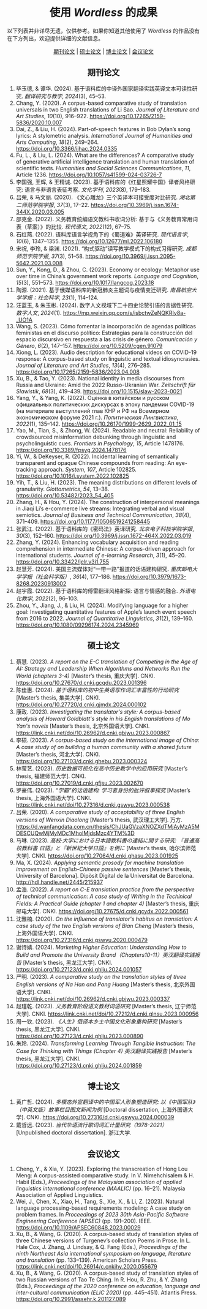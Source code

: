 <!--
# Wordless: README - Works Using Wordless - Chinese (Simplified)
# Copyright (C) 2018-2024  Ye Lei (叶磊)
#
# This program is free software: you can redistribute it and/or modify
# it under the terms of the GNU General Public License as published by
# the Free Software Foundation, either version 3 of the License, or
# (at your option) any later version.
#
# This program is distributed in the hope that it will be useful,
# but WITHOUT ANY WARRANTY; without even the implied warranty of
# MERCHANTABILITY or FITNESS FOR A PARTICULAR PURPOSE.  See the
# GNU General Public License for more details.
#
# You should have received a copy of the GNU General Public License
# along with this program.  If not, see <http://www.gnu.org/licenses/>.
-->

<div align="center"><h1>使用 <i>Wordless</i> 的成果</h1></div>

以下列表并非详尽无遗，仅供参考。如果你知道其他使用了 *Wordless* 的作品没有在下方列出，欢迎提供详细的文献信息。<br>

<div align="center">
    <a href="https://github.com/BLKSerene/Wordless/blob/main/doc/trs/zho_cn/WORKS_USING_WORDLESS.md#期刊论文">期刊论文</a> | <a href="https://github.com/BLKSerene/Wordless/blob/main/doc/trs/zho_cn/WORKS_USING_WORDLESS.md#硕士论文">硕士论文</a> | <a href="https://github.com/BLKSerene/Wordless/blob/main/doc/trs/zho_cn/WORKS_USING_WORDLESS.md#博士论文">博士论文</a> | <a href="https://github.com/BLKSerene/Wordless/blob/main/doc/trs/zho_cn/WORKS_USING_WORDLESS.md#会议论文">会议论文</a>
</div>

<div align="center"><h2>期刊论文</h2></div>

1. 毕玉德, & 谭华. (2024). 基于语料库的中译外国家翻译实践英译文本可读性研究. *翻译研究与教学*, *2024*(3), 45–53.
1. Chang, Y. (2020). A corpus-based comparative study of translation universals in two English translations of Li Sao. *Journal of Literature and Art Studies*, *10*(10), 916–922. https://doi.org/10.17265/2159-5836/2020.10.007
1. Dai, Z., & Liu, H. (2024). Part-of-speech features in Bob Dylan’s song lyrics: A stylometric analysis. *International Journal of Humanities and Arts Computing*, *18*(2), 249–264. https://doi.org/10.3366/ijhac.2024.0335
1. Fu, L., & Liu, L. (2024). What are the differences? A comparative study of generative artificial intelligence translation and human translation of scientific texts. *Humanities and Social Sciences Communications*, *11*, Article 1236. https://doi.org/10.1057/s41599-024-03726-7
1. 李国强, 王辉, & 王精诚. (2023). 基于语料库的《红星照耀中国》译者风格研究: 语言与非语言表征考察. *文化学刊*, *2023*(8), 179–183.
1. 吕荣, & 马文丽. (2020). 《文心雕龙》三个英译本可接受度对比研究. *湖北第二师范学院学报*, *37*(3), 17–22. https://doi.org/10.3969/j.issn.1674-344X.2020.03.005
1. 邵克金. (2022). 义务教育统编语文教科书收词分析: 基于与《义务教育常用词表（草案）》的比较. *现代语文*, *2022*(12), 67–75.
1. 石红燕. (2022). 语料库语言学视角下的《蜀道难》英译研究. *现代语言学*, *10*(6), 1347–1355. https://doi.org/10.12677/ml.2022.106180
1. 宋祝, 李玲, & 梁渊. (2021). “构式驱动”读写教学模式下的构式习得研究. *成都师范学院学报*, *37*(3), 51–58. https://doi.org/10.3969/j.issn.2095-5642.2021.03.008
1. Sun, Y., Kong, D., & Zhou, C. (2023). Economy or ecology: Metaphor use over time in China’s government work reports. *Language and Cognition*, *15*(3), 551–573. https://doi.org/10.1017/langcog.2023.18
1. 陶源. (2021). 基于俄媒语料库的新冠肺炎主题词与疫情变迁研究. *南昌航空大学学报：社会科学*, *23*(1), 114–124.
1. 汪蓝玉, & 朱玉彬. (2024). 数字人文视域下二十四史论赞引语的言据性研究. *数字人文*, *2024*(1). https://mp.weixin.qq.com/s/isbctwZeNQKRIy8a-_UO1A
1. Wang, S. (2023). Cómo fomentar la incorporación de agendas políticas feministas en el discurso político: Estrategias para la construcción del espacio discursivo en respuesta a las crisis de género. *Comunicación y Género*, *6*(2), 147–157. https://doi.org/10.5209/cgen.91079
1. Xiong, L. (2023). Audio description for educational videos on COVID-19 response: A corpus-based study on linguistic and textual idiosyncrasies. *Journal of Literature and Art Studies*, *13*(4), 276–285. https://doi.org/10.17265/2159-5836/2023.04.008
1. Xu, B., & Tao, Y. (2023). National identity in media discourses from Russia and Ukraine: Amid the 2022 Russo-Ukranian War. *Zeitschrift für Slawistik*, *68*(3), 419–439. https://doi.org/10.1515/slaw-2023-0021
1. Yang, Y., & Yang, K. (2022). Оценка в китайском и русском официальных политических дискурсах в эпоху пандемии COVID-19 (на материале выступлений глав КНР и РФ на Всемирном экономическом форуме 2021 г.). *Политическая Лингвистика*, *2022*(1), 135–142. https://doi.org/10.26170/1999-2629_2022_01_15
1. Yao, M., Tian, S., & Zhong, W. (2024). Readable and neutral: Reliability of crowdsourced misinformation debunking through linguistic and psycholinguistic cues. *Frontiers in Psychology*, *15*, Article 1478176. https://doi.org/10.3389/fpsyg.2024.1478176
1. Yi, W., & DeKeyser, R. (2022). Incidental learning of semantically transparent and opaque Chinese compounds from reading: An eye-tracking approach. *System*, *107*, Article 102825. https://doi.org/10.1016/j.system.2022.102825
1. Yih, T., & Liu, H. (2023). The meaning distributions on different levels of granularity. *Glottometrics*, *54*, 13–38. https://doi.org/10.53482/2023_54_405
1. Zhang, H., & Hou, Y. (2024). The construction of interpersonal meanings in Jiaqi Li’s e-commerce live streams: Integrating verbal and visual semiotics. *Journal of Business and Technical Communication*, *38*(4), 371–409. https://doi.org/10.1177/10506519241258445
1. 张武江. (2022). 基于语料库的《密码法》英译研究. *北京电子科技学院学报*, *30*(3), 152–160. https://doi.org/10.3969/j.issn.1672-464X.2022.03.019
1. Zhang, Y. (2024). Enhancing vocabulary acquisition and reading comprehension in intermediate Chinese: A corpus-driven approach for international students. *Journal of e-learning Research*, *3*(1), 45–20. https://doi.org/10.33422/jelr.v3i1.755
1. 赵慧芳. (2024). 美国主流媒体对“一带一路”报道的话语建构研究. *重庆邮电大学学报（社会科学版）*, *36*(4), 177–186. https://doi.org/10.3979/1673-8268.20230913002
1. 赵宇霞. (2022). 基于语料库的傅雷翻译风格新探: 语言与情感的融合. *外语电化教学*, *2022*(2), 96–103.
1. Zhou, Y., Jiang, J., & Liu, H. (2024). Modifying language for a higher goal: Investigating quantitative features of Apple’s launch event speech from 2016 to 2022. *Journal of Quantitative Linguistics*, *31*(2), 139–160. https://doi.org/10.1080/09296174.2024.2345969

<div align="center"><h2>硕士论文</h2></div>

1. 蔡慧. (2023). *A report on the E-C translation of Competing in the Age of AI: Strategy and Leadership When Algorithms and Networks Run the World (chapters 3-4)* [Master’s thesis, 重庆大学]. CNKI. https://doi.org/10.27670/d.cnki.gcqdu.2023.001396
1. 陈佳惠. (2024). *基于语料库的初中生英语写作词汇丰富性的行动研究* [Master’s thesis, 集美大学]. CNKI. https://doi.org/10.27720/d.cnki.gjmdx.2024.000102
1. 康政. (2023). *Investigating the translator's style: A corpus-based analysis of Howard Goldblatt's style in his English translations of Mo Yan's novels* [Master’s thesis, 北京外国语大学]. CNKI. https://link.cnki.net/doi/10.26962/d.cnki.gbjwu.2023.000867
1. 李硕. (2023). *A corpus-based study on the international image of China: A case study of on building a human community with a shared future* [Master’s thesis, 河北大学]. CNKI. https://doi.org/10.27103/d.cnki.ghebu.2023.000324
1. 林莹艺. (2023). *历史数据可视化在高中历史教学中的应用研究* [Master’s thesis, 福建师范大学]. CNKI. https://doi.org/10.27019/d.cnki.gfjsu.2023.002670
1. 罗豪伟. (2023). *“学霸”的话语建构: 学习者身份的批评叙事探究* [Master’s thesis, 上海外国语大学]. CNKI. https://link.cnki.net/doi/10.27316/d.cnki.gswyu.2023.000538
1. 吕荣. (2020). *A comparative study of acceptability of three English versions of Wenxin Diaolong* [Master’s thesis, 武汉理工大学]. 万方. https://d.wanfangdata.com.cn/thesis/ChJUaGVzaXNOZXdTMjAyMzA5MDESCUQwMjMyMDc1MhoIMjdsMzc4YTM%3D
1. 马琳. (2023). *高校·大学における日本語教科書の連結に関する研究: 『普通高校教科書 日語』と『新世紀大学日語』を例に* [Master’s thesis, 哈尔滨师范大学]. CNKI. https://doi.org/10.27064/d.cnki.ghasu.2023.001925
1. Ma, X. (2024). *Applying semantic prosody for machine translation improvement on English-Chinese passive sentences* [Master’s thesis, University of Barcelona]. Dipòsit Digital de la Universitat de Barcelona. http://hdl.handle.net/2445/215937
1. 孟浩. (2022). *A report on C-E translation practice from the perspective of technical communication: A case study of Writing in the Techinical Fields: A Practical Guide (chapter 1 and chapter 4)* [Master’s thesis, 重庆邮电大学]. CNKI. https://doi.org/10.27675/d.cnki.gcydx.2022.000561
1. 沈雅楠. (2020). *On the influence of translator's habitus on translation: A case study of the two English versions of Bian Cheng* [Master’s thesis, 上海外国语大学]. CNKI. https://doi.org/10.27316/d.cnki.gswyu.2020.000479
1. 谢诗婧. (2024). *Marketing Higher Education: Understanding How to Build and Promote the University Brand（Chapters10-11）英汉翻译实践报告* [Master’s thesis, 黑龙江大学]. CNKI. https://doi.org/10.27123/d.cnki.ghlju.2024.001057
1. 严明. (2023). *A comparative study on the translation styles of three English versions of Na Han and Pang Huang* [Master’s thesis, 北京外国语大学]. CNKI. https://link.cnki.net/doi/10.26962/d.cnki.gbjwu.2023.000337
1. 赵瑾乾. (2023). *义务教育阶段语文教材词语研究* [Master’s thesis, 辽宁师范大学]. CNKI. https://link.cnki.net/doi/10.27212/d.cnki.glnsu.2023.000956
1. 周一钦. (2023). *《人生》俄译本乡土中国文化形象重构研究* [Master’s thesis, 黑龙江大学]. CNKI. https://doi.org/10.27123/d.cnki.ghlju.2023.000890
1. 朱玲. (2024). *Transforming Learning Through Tangible Instruction: The Case for Thinking with Things (Chapter 4) 英汉翻译实践报告* [Master’s thesis, 黑龙江大学]. CNKI. https://doi.org/10.27123/d.cnki.ghlju.2024.001859

<div align="center"><h2>博士论文</h2></div>

1. 黄广哲. (2024). *多模态外宣翻译中的中国军人形象塑造研究: 以《中国军队》（中英文版）故事栏目图文新闻为例* [Doctoral dissertation, 上海外国语大学]. CNKI. https://doi.org/10.27316/d.cnki.gswyu.2024.000039
1. 戴哲远. (2023). *当代华语流行歌词词汇计量研究（1978-2021）* [Unpublished doctoral dissertation]. 浙江大学.

<div align="center"><h2>会议论文</h2></div>

1. Cheng, Y., & Xia, Y. (2023). Exploring the transcreation of Hong Lou Meng: A corpus-assisted comparative study. In V. Nimehchisalem & H. Habil (Eds.), *Proceedings of the Malaysian association of applied linguistics international conference (MAALIC)* (pp. 16–21). Malaysia Association of Applied Linguistics.
1. Wei, J., Chen, X., Xiao, H., Tang, S., Xie, X., & Li, Z. (2023). Natural language processing-based requirements modeling: A case study on problem frames. In *Proceedings of 2023 30th Asia-Pacific Software Engineering Conference (APSEC)* (pp. 191–200). IEEE. https://doi.org/10.1109/APSEC60848.2023.00029
1. Xu, B., & Wang, G. (2020). A corpus-based study of translation styles of three Chinese versions of Turgenev’s collection Poems in Prose. In L. Hale Cox, J. Zhang, J. Lindsay, & Q. Fang (Eds.), *Proceedings of the ninth Northeast Asia international symposium on language, literature and translation* (pp. 133–139). American Scholars Press. https://link.cnki.net/doi/10.26914/c.cnkihy.2020.055679
1. Xu, B., & Wang, G. (2020). A corpus-based study of translation styles of two Russian versions of Tao Te Ching. In R. Hou, R. Zhu, & Y. Zhang (Eds.), *Proceedings of the 2020 conference on education, language and inter-cultural communication (ELIC 2020)* (pp. 445–451). Atlantis Press. https://doi.org/10.2991/assehr.k.201127.089
